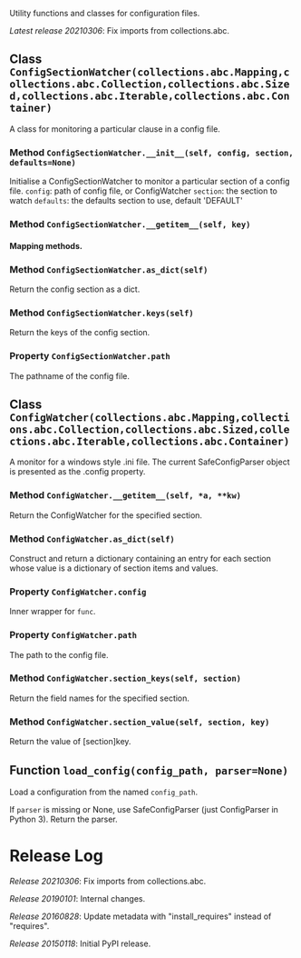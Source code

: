 Utility functions and classes for configuration files.

*Latest release 20210306*:
Fix imports from collections.abc.

## Class `ConfigSectionWatcher(collections.abc.Mapping,collections.abc.Collection,collections.abc.Sized,collections.abc.Iterable,collections.abc.Container)`

A class for monitoring a particular clause in a config file.

### Method `ConfigSectionWatcher.__init__(self, config, section, defaults=None)`

Initialise a ConfigSectionWatcher to monitor a particular section
of a config file.
`config`: path of config file, or ConfigWatcher
`section`: the section to watch
`defaults`: the defaults section to use, default 'DEFAULT'

### Method `ConfigSectionWatcher.__getitem__(self, key)`

#### Mapping methods.

### Method `ConfigSectionWatcher.as_dict(self)`

Return the config section as a dict.

### Method `ConfigSectionWatcher.keys(self)`

Return the keys of the config section.

### Property `ConfigSectionWatcher.path`

The pathname of the config file.

## Class `ConfigWatcher(collections.abc.Mapping,collections.abc.Collection,collections.abc.Sized,collections.abc.Iterable,collections.abc.Container)`

A monitor for a windows style .ini file.
The current SafeConfigParser object is presented as the .config property.

### Method `ConfigWatcher.__getitem__(self, *a, **kw)`

Return the ConfigWatcher for the specified section.

### Method `ConfigWatcher.as_dict(self)`

Construct and return a dictionary containing an entry for each section
whose value is a dictionary of section items and values.

### Property `ConfigWatcher.config`

Inner wrapper for `func`.

### Property `ConfigWatcher.path`

The path to the config file.

### Method `ConfigWatcher.section_keys(self, section)`

Return the field names for the specified section.

### Method `ConfigWatcher.section_value(self, section, key)`

Return the value of [section]key.

## Function `load_config(config_path, parser=None)`

Load a configuration from the named `config_path`.

If `parser` is missing or None, use SafeConfigParser (just
ConfigParser in Python 3).
Return the parser.

# Release Log



*Release 20210306*:
Fix imports from collections.abc.

*Release 20190101*:
Internal changes.

*Release 20160828*:
Update metadata with "install_requires" instead of "requires".

*Release 20150118*:
Initial PyPI release.
